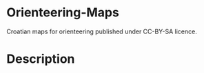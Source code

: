 # Orienteering-Maps
Croatian maps for orienteering published under CC-BY-SA licence.

# Description


